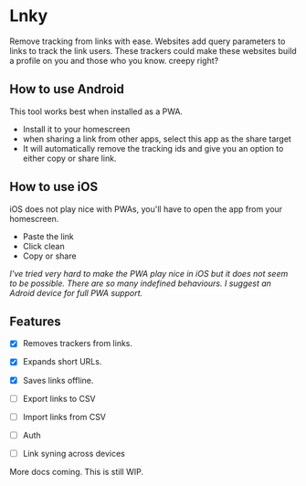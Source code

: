 # Lnky

Remove tracking from links with ease. Websites add query parameters to links to track the link users. 
These trackers could make these websites build a profile on you and those who you know. 
creepy right? 

## How to use Android
This tool works best when installed as a PWA. 
- Install it to your homescreen
- when sharing a link from other apps, select this app as the share target
- It will automatically remove the tracking ids and give you an option to either copy or share link.

## How to use iOS
iOS does not play nice with PWAs, you'll have to open the app from your homescreen.
- Paste the link
- Click clean
- Copy or share

_I've tried very hard to make the PWA play nice in iOS but it does not seem to be possible. There are so many indefined behaviours. I suggest an Adroid device for full PWA support._

## Features
- [x] Removes trackers from links.
- [x] Expands short URLs.
- [x] Saves links offline.
- [ ] Export links to CSV
- [ ] Import links from CSV
- [ ] Auth
- [ ] Link syning across devices


More docs coming. This is still WIP. 
